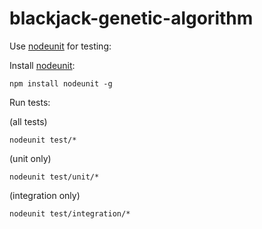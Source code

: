 # blackjack-genetic-algorithm

Use [nodeunit](https://github.com/caolan/nodeunit/blob/master/README.md) for testing:

Install [nodeunit](https://github.com/caolan/nodeunit/blob/master/README.md):

```
npm install nodeunit -g
```

Run tests: 

(all tests)
```
nodeunit test/*
```

(unit only)
```
nodeunit test/unit/*
```

(integration only)
```
nodeunit test/integration/*
```